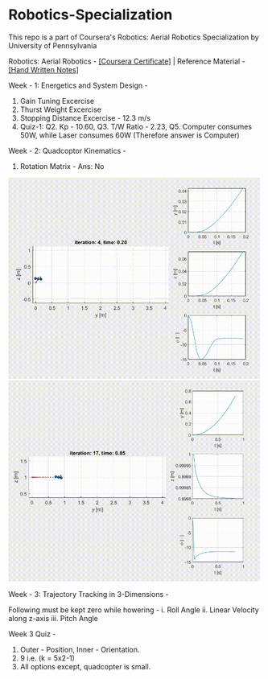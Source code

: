 # Robotics-Specialization

This repo is a part of Coursera's Robotics: Aerial Robotics Specialization by University of Pennsylvania 

Robotics: Aerial Robotics - [[Coursera Certificate]](https://www.coursera.org/account/accomplishments/certificate/U7UD3KBVWMXH) | Reference Material - [[Hand Written Notes]](https://github.com/souvik0306/Robotics-Specialization/blob/57ec54fc22f9725fcb1f54765a6cde1b9aad8000/Aerial%20Robotics%20Notes.pdf)

Week - 1:
Energetics and System Design - 

1. Gain Tuning Excercise
2. Thurst Weight Excercise
3. Stopping Distance Excercise - 12.3 m/s
4. Quiz-1:  Q2. Kp - 10.60, Q3. T/W Ratio - 2.23, Q5. Computer consumes 50W, while Laser consumes 60W (Therefore answer is Computer)

Week - 2:
Quadcoptor Kinematics - 
1. Rotation Matrix - Ans: No

<img src="https://github.com/souvik0306/Robotics-Specialization/blob/main/Aerial Robotics/Media/Assignement_2.gif" width="500" height="400">

<img src="https://github.com/souvik0306/Robotics-Specialization/blob/main/Aerial Robotics/Media/Assignement_2_line.gif" width="500" height="400">

Week - 3:
Trajectory Tracking in 3-Dimensions - 

Following must be kept zero while howering - 
i. Roll Angle
ii. Linear Velocity along z-axis
iii. Pitch Angle

Week 3 Quiz - 
1. Outer - Position, Inner - Orientation.
2. 9 i.e. (k = 5x2-1)
3. All options except, quadcopter is small.
